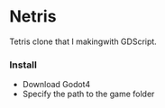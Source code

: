 # Netris
Tetris clone that I makingwith GDScript.

### Install
- Download Godot4
- Specify the path to the game folder
